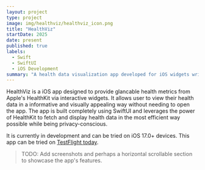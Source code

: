 ```yaml
---
layout: project
type: project
image: img/healthviz/healthviz_icon.png
title: "HealthViz"
startDate: 2025
date: present
published: true
labels:
  - Swift
  - SwiftUI
  - iOS Development
summary: "A health data visualization app developed for iOS widgets written completely in Swift/SwiftUI. Privacy sensitive and uses HealthKit to fetch health data."
---
```


HealthViz is a iOS app designed to provide glancable health metrics from Apple's HealthKit via interactive widgets. It allows user to view their health data in a informative and visually appealing way without needing to open the app. The app is built completely using SwiftUI and leverages the power of HealthKit to fetch and display health data in the most efficient way possible while being privacy-conscious.

It is currently in development and can be tried on iOS 17.0+ devices. This app can be tried on [TestFlight today](https://testflight.apple.com/join/qQNE1ehH).

> TODO: Add screenshots and perhaps a horizontal scrollable section to showcase the app's features.
